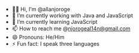 - 👋🏾 Hi, I'm @allanjoroge
- 🔭 I’m currently working with Java and JavaScript
- 🌱 I’m currently learning JavaScript
- 📫 How to reach me @njorogeal14n@gmail.com
- 😄 Pronouns: He/Him
- ⚡ Fun fact: I speak three languages

<!--
**allanjoroge/allanjoroge** is a ✨ _special_ ✨ repository because its `README.md` (this file) appears on your GitHub profile.

Here are some ideas to get you started:

- 👋🏾 Hi, I'm @allanjoroge
- 🔭 I’m currently working with Java...
- 🌱 I’m currently learning Python...
- 👯 I’m looking to collaborate on ...
- 🤔 I’m looking for help with ...
- 💬 Ask me about ...
- 📫 How to reach me @njorogeal14n@gmail.com
- 😄 Pronouns: He/Him
- ⚡ Fun fact: I speak three languages ...
-->
